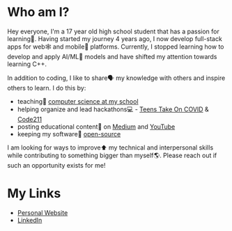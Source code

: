 

<!--
**ashayp22/ashayp22** is a ✨ _special_ ✨ repository because its `README.md` (this file) appears on your GitHub profile.
-->

# Who am I?

Hey everyone, I'm a 17 year old high school student that has a passion for learning📖. Having started my journey 4 years ago, I now develop full-stack apps for web🕸️ and mobile📱 platforms. Currently, I stopped learning how to develop and apply AI/ML🧠 models and have shifted my attention towards learning C++.

In addition to coding, I like to share🗣️ my knowledge with others and inspire others to learn. I do this by:

* teaching🏫 [computer science at my school](https://compscikids.net/)
* helping organize and lead hackathons💻 - [Teens Take On COVID](https://teens-take-on-covid.devpost.com/) & [Code211](https://code211.org/)
* posting educational content🧮 on [Medium](https://medium.com/@ashayp22) and [YouTube](https://www.youtube.com/channel/UCC-lrzuSt77LJjqa7bOCYjw)
* keeping my software👐 [open-source](https://github.com/ashayp22/)

I am looking for ways to improve⬆️ my technical and interpersonal skills while contributing to something bigger than myself🌎. Please reach out if such an opportunity exists for me!

# My Links

* [Personal Website](http://ashayp.com/)
* [LinkedIn](https://www.linkedin.com/in/ashay-parikh-a0621619a/)
